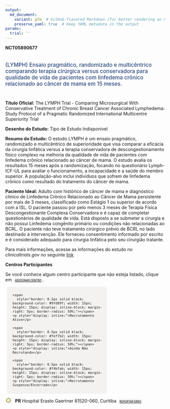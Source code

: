 ```yaml
---
output: 
  md_document:
    variant: gfm  # GitHub-flavored Markdown (for better rendering on GitHub)
    preserve_yaml: true  # Keep YAML metadata in the output
params:
  trial: ''
---
```


**NCT05890677**

<div style="padding: 5px 5px 5px 0px; font-size: 1.20em; font-weight: 500; color: #2E4A7F; text-align: left; margin-bottom: 20px">

(LYMPH) Ensaio pragmático, randomizado e multicêntrico comparando
terapia cirúrgica versus conservadora para qualidade de vida de
pacientes com linfedema crônico relacionado ao câncer de mama em 15
meses.

</div>

**Título Oficial:** The LYMPH Trial - Comparing Microsurgical With
Conservative Treatment of Chronic Breast Cancer Associated Lymphedema:
Study Protocol of a Pragmatic Randomized International Multicentre
Superiority Trial

**Desenho do Estudo:** Tipo de Estudo Indisponivel

**Resumo do Estudo:** O estudo LYMPH é um ensaio pragmático, randomizado
e multicêntrico de superioridade que visa comparar a eficácia da
cirurgia linfática versus a terapia conservadora de descongestionamento
físico complexo na melhoria da qualidade de vida de pacientes com
linfedema crônico relacionado ao câncer de mama. O estudo avalia os
resultados 15 meses após a randomização, focando no questionário
Lymph-ICF-UL para avaliar o funcionamento, a incapacidade e a saúde do
membro superior. A população-alvo inclui indivíduos que sofrem de
linfedema crônico como resultado do tratamento do câncer de mama.

**Paciente Ideal:** Adulto com histórico de câncer de mama e diagnóstico
clínico de Linfedema Crônico Relacionado ao Câncer de Mama persistente
por mais de 3 meses, classificado como Estágio 1 ou superior de acordo
com a ISL. O paciente passou por pelo menos 3 meses de Terapia Física
Descongestionante Complexa Conservadora e é capaz de completar
questionários de qualidade de vida. Está disposto a se submeter a
cirurgia e não possui Linfedema congênito primário ou condições não
relacionadas ao BCRL. O paciente não teve tratamento cirúrgico prévio de
BCRL no lado destinado à intervenção. Ele forneceu consentimento
informado por escrito e é considerado adequado para cirurgia linfática
pelo seu cirurgião tratante.

Para mais informações, acesse as informações do estudo no
*clinicaltrials.gov* no seguinte
[link](https://clinicaltrials.gov/ct2/show/NCT05890677)

**Centros Participantes**

Se você conhece algum centro participante que não esteja listado, clique
em
<span style="color: #2E4A7F; margin-left: 2px; padding: 4px; background-color: #f3f2f1; border-radius: 8px; font-weight: 500; font-size: 0.6em"><a
href="https://flazar.shinyapps.io/formsapp?study_nct_id=NCT05890677&amp;location_id=N%2FA&amp;location_full_name=N%2FA&amp;form_type=Adicionar%20Centro"
target="_blank">ADICIONAR CENTRO</a></span>.

<div style="margin-bottom: 8px; margin-left: 5px; padding: 8px; max-width: 300px; background-color: #f3f2f1; border-radius: 8px; font-size: 0.9em">

<div style="margin-left: 10px;">

    <span 
      style="border: 0.5px solid black; background-color: #9fd89f; width: 15px; height: 15px; display: inline-block; margin-right: 5px; border-radius: 50%;"></span>
    <p style="display: inline;">Recrutamento Ativo</p>

</div>

<div style="margin-left: 10px;">

    <span 
      style="border: 0.5px solid black; background-color: #fef7b2; width: 15px; height: 15px; display: inline-block; margin-right: 5px; border-radius: 50%;"></span>
    <p style="display: inline;">Ainda Não Recrutando</p>

</div>

<div style="margin-left: 10px;">

    <span 
      style="border: 0.5px solid black; background-color: #f4bfab; width: 15px; height: 15px; display: inline-block; margin-right: 5px; border-radius: 50%;"></span>
    <p style="display: inline;">Recrutamento Suspenso/Encerrado</p>

</div>

</div>

<div style="margin: 3px;">

<span style="border: 0.5px solid black; display: inline-block; width: 12px; height: 12px; border-radius: 50%; margin-right: 10px; padding-bottom: 0px; background-color: #fef7b2;"></span>
<b>PR</b> Hospital Erasto Gaertner 81520-060, Curitiba
<span style="color: #2E4A7F; margin-left: 2px; padding: 4px; background-color: #f3f2f1; border-radius: 8px; font-weight: 500; font-size: 0.6em"><a
href="https://flazar.shinyapps.io/formsapp?study_nct_id=NCT05890677&amp;location_id=HOSPITALERASTOGAERTNERPARANACURITIBA80730001BRAZIL&amp;location_full_name=Hospital%20Erasto%20Gaertner%2C%2081520-060%2C%20Curitiba&amp;form_type=Reportar%20Erro"
target="_blank">REPORTAR ERRO</a></span>

</div>
